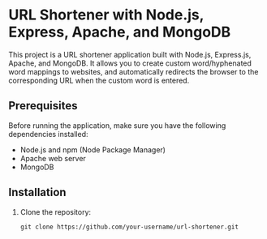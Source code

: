 # URL Shortener with Node.js, Express, Apache, and MongoDB

This project is a URL shortener application built with Node.js, Express.js, Apache, and MongoDB. It allows you to create custom word/hyphenated word mappings to websites, and automatically redirects the browser to the corresponding URL when the custom word is entered.

## Prerequisites

Before running the application, make sure you have the following dependencies installed:

- Node.js and npm (Node Package Manager)
- Apache web server
- MongoDB

## Installation

1. Clone the repository:

   ```shell
   git clone https://github.com/your-username/url-shortener.git
```

